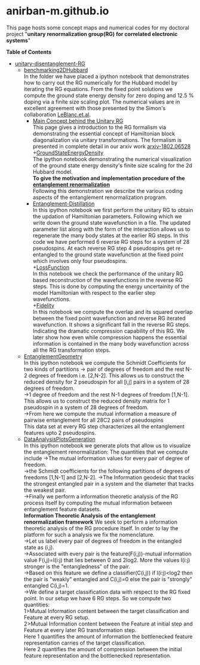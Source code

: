 # anirban-m.github.io
This page hosts some concept maps and numerical codes for my doctoral project 
                    "__unitary renormalization group(RG) for correlated electronic systems__"
                    
  __Table of Contents__                  
 - [unitary-disentanglement-RG](/unitary-disentanglement-RG)
    + [benchmarking2DHubbard](/unitary-disentanglement-RG/benchmarking2DHubbard)<br>
    In the folder we have placed a ipython notebook that demonstrates how to carry out the RG numerically for the Hubbard model
    by iterating the RG equations. From the fixed point solutions we compute the ground state energy density for zero doping and 12.5 % doping via a finite size scaling plot. The numerical values are in excellent agreement with those presented by the Simon's collaboration [LeBlanc.et.al](https://journals.aps.org/prx/abstract/10.1103/PhysRevX.5.041041).
      + [Main Concept behind the Unitary RG](https://anirban-m.github.io/unitary-disentanglement-RG/benchmarking2DHubbard/preliminaries.html)<br>
        This page gives a introduction to the RG formalism via demonstrating the essential concept of Hamiltonian block diagonalization via unitary transformations. The formalism is presented in complete detail in our arxiv work [arxiv-1802.06528](https://arxiv.org/abs/1802.06528)<br>
       +[GroundStateEnergyDensity](/unitary-disentanglement-RG/benchmarking2DHubbard/GroundStateEnergyDensity.ipynb)<br>
       The ipython notebook demonstrating the numerical visualization of the ground state energy density's finite size scaling for the 2d Hubbard model.<br>
         __To give the motivation and implementation procedure of the [entanglement renormalization](ttps://anirban-m.github.io/entanglement-renormalization/EntanglementRenormalization-InformationTheoreticPerspective.slides.html)__<br>
	 Following this demonstration we describe the various coding aspects of the entanglement renormalization program. 
      + [Entanglement-Distillation](/unitary-disentanglement-RG/EntanglementDistillationRG.ipynb)<br>
          In this ipython notebook we first perform the unitary RG to obtain the updation of Hamiltonian parameters. Following which we write down the ground state wavefunction in a file. The updated parameter list along with the form of the interaction allows us to regenerate the many body states at the earlier RG steps. In this code we have performed 6 reverse RG steps for a system of 28 pseudospins. At each reverse RG step 4 pseudospins get re-entangled to the ground state wavefunction at the fixed point which involves only four pseudospins.   
    +[LossFunction](/unitary-disentanglement-RG/LossFunction.ipynb)<br>
          In this notebook we check the performance of the unitary RG based reconstruction of the wavefunctions in the reverse RG steps. This is done by computing the energy uncertainity of the model Hamiltonian with respect to the earlier step wavefunctions.<br>
    +[Fidelity](/unitary-disentanglement-RG/FidelityScaling.ipynb)<br>
          In this notebook we compute the overlap and its squared overlap between the fixed point wavefunction and reverse RG iterated wavefunction. It shows a significant fall in the reverse RG steps. Indicating the dramatic compression capability of this RG. We later show how even while compression happens the essential information is contained in the many body wavefunction across all the RG transformation steps.
    + [EntanglementGeometry](/unitary-disentanglement-RG/EntanglementGeometry.ipynb)<br>
          In this ipython notebook we compute the Schmidt Coefficients for two kinds of partitions 
          -> pair of degrees of freedom  and the rest N-2 degrees of freedom i.e. [2,N-2]. This allows us to construct the reduced density for 2 pseudospin for all [i,j] pairs in a system of 28 degrees of freedom.<br>
          ->1 degree of freedom  and the rest N-1 degrees of freedom [1,N-1]. This allows us to construct the reduced density matrix for 1 pseudospin in a system of 28 degrees of freedom.<br>
          ->From here we compute the mutual information a measure of pairwise entanglement for all 28C2 pairs of pseudospins<br>
          This data set at every RG step characterizes all the entanglement features upto 2 pseudospins.
     + [DataAnalysisPlotsGeneration](/unitary-disentanglement-RG/DataAnalysisPlotsGeneration.ipynb)<br>
          In this ipython notebook we generate plots that allow us to visualize the entanglement renormalization:
          The quantities that we compute include
          ->The mutual information values for every pair of degree of freedom.<br>
          ->the Schmidt coefficients for the following partitions of degrees of freedoms [1,N-1] and [2,N-2].
          ->The Information geodesic that tracks the strongest entangled pair in a system and the diameter that tracks the weakest pair.<br>
          ->Finally we perform a information theoretic analysis of the RG process itself by computing the mutual information between entanglement feature datasets.<br>
         __Information Theoretic Analysis of the entanglement renormalization framework__
	       We seek to perform a information theoretic analysis of the RG procedure itself. In order to lay the platform for such a analysis we fix the nomenclature.<br> 
		   ->Let us label every pair of degrees of freedom in the entangled state as (i,j).<br>
		   ->Associated with every pair is the feature(F(i,j))-mutual information value F(i,j)=I(i:j) that lies between 0 and 2log2. More the values I(i:j) stronger is the "entangledness" of the pair.<br>
		   ->Based on this feature we define a classifier(C(i,j)) if I(i:j)<log2 then the pair is "weakly" entangled and C(i,j)=0 else the pair is "strongly" entangled C(i,j)=1.<br>
		   ->We define a target classification data with respect to the RG fixed point. In our setup we have 6 RG steps. So we compute two quantities:<br>
		   1>Mutual Information content between the target classification and Feature at every RG setup.<br>
		   2>Mutual Information content between the Feature at initial step and Feature at every later RG transformation step.<br>
		    Here 1 quantifies the amount of information the bottlenecked feature representation carries of the target classification.<br>
		Here 2 quantifies the amount of compression between the initial feature representation and the bottlenecked representation.<br> 
